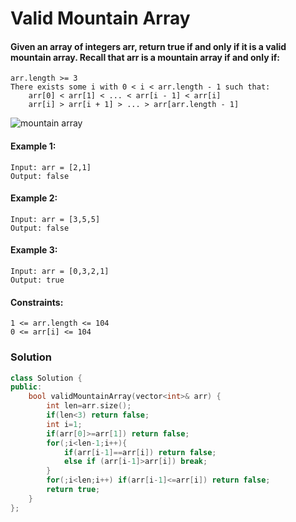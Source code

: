 # Valid Mountain Array

#### Given an array of integers arr, return true if and only if it is a valid mountain array. Recall that arr is a mountain array if and only if:

    arr.length >= 3
    There exists some i with 0 < i < arr.length - 1 such that:
        arr[0] < arr[1] < ... < arr[i - 1] < arr[i]
        arr[i] > arr[i + 1] > ... > arr[arr.length - 1]

  ![mountain array](https://assets.leetcode.com/uploads/2019/10/20/hint_valid_mountain_array.png)

#### Example 1:

    Input: arr = [2,1]
    Output: false

#### Example 2:

    Input: arr = [3,5,5]
    Output: false

#### Example 3:

    Input: arr = [0,3,2,1]
    Output: true

 

#### Constraints:

    1 <= arr.length <= 104
    0 <= arr[i] <= 104
### Solution

```cpp
class Solution {
public:
    bool validMountainArray(vector<int>& arr) {
        int len=arr.size();
        if(len<3) return false;
        int i=1;
        if(arr[0]>=arr[1]) return false;
        for(;i<len-1;i++){
            if(arr[i-1]==arr[i]) return false;
            else if (arr[i-1]>arr[i]) break;
        }
        for(;i<len;i++) if(arr[i-1]<=arr[i]) return false;
        return true;
    }
};
```

